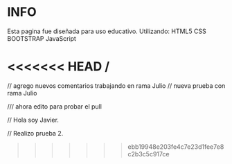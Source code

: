 # INFO
Esta pagina fue diseñada para uso educativo. Utilizando:
HTML5
CSS
BOOTSTRAP
JavaScript

<<<<<<< HEAD
/
=======
// agrego nuevos comentarios trabajando en rama Julio
// nueva prueba con rama Julio

/// ahora edito para probar el pull

// Hola soy Javier.

// Realizo prueba 2.

>>>>>>> ebb19948e203fe4c7e23d1fee7e8c2b3c5c917ce
